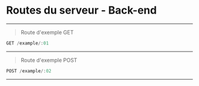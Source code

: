 # Routes du serveur - Back-end
---

> Route d'exemple GET

```js
GET /example/:01
```

---

> Route d'exemple POST

```js
POST /example/:02
```

---
